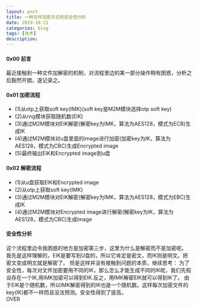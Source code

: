```yaml
---
layout: post
title: 一种文件加密方式的安全性分析
date: 2019-10-21
categories: blog
tags: [技术]
description: 
---
```


#### 0x00 前言
最近接触到一种文件加解密的机制，对流程里边的某一部分操作稍有困惑，分析之后豁然开朗，遂记录之。

#### 0x01 加密流程
- (1)从otp上获取soft key(IMK)(soft key是M2M模块选择otp soft key)
- (2)从rng模块获取随机数(EIK)
- (3)通过M2M模块对EIK解密(解密key为IMK，算法为AES128，模式为ECB)生成IK
- (4)通过M2M模块对u盘里面的image进行加密(加密key为IK，算法为AES128，模式为CBC)生成Encrypted image
- (5)最终输出EIK和Encrypted image到u盘


#### 0x02 解密流程
- (1)从u盘获取EIK和Encrypted image
- (2)从otp上获取soft key(IMK)
- (3)通过M2M模块对EIK解密(解密key为IMK，算法为AES128，模式为EBC)生成IK
- (4)通过M2M模块对Encrypted image进行解密(解密key为IK，算法为AES128，模式为CBC)生成image


#### 安全性分析
这个流程里边令我困惑的地方是加密第三步，这里为什么是解密而不是加密呢。
我先是这样理解的，EIK是要写到U盘的，所以它肯定是密文，而IK则是明文。把密文变成明文就是解密了。
但是这样并没有接触到问题的本质，继续思考：
为了安全性，每次对文件加密要用不同的IK，那么怎么才能生成不同的IK呢，我们先假设存在一个IK,用IMK加密可以得到EIK.反之，用IMK解密EIK就可以得到IK了。
由于EIK是个随机数，所以IMK解密得到的IK也是一个随机数。这样每次加密文件的key(IK)都不一样而且没法预测。安全性得到了提高。     
OVER


